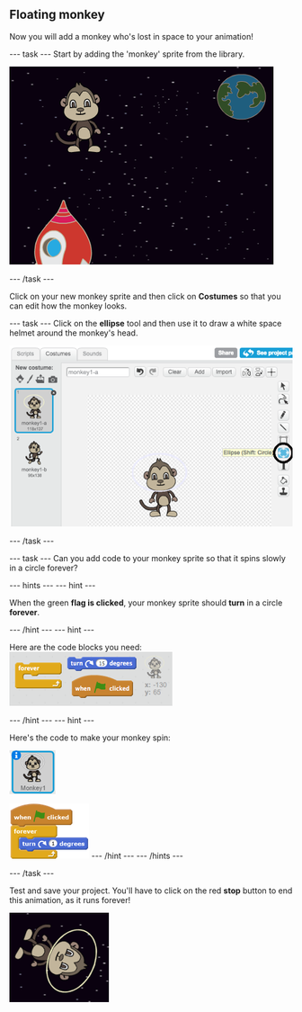 ## Floating monkey

Now you will add a monkey who's lost in space to your animation!

--- task ---
Start by adding the 'monkey' sprite from the library.

![Adding a monkey sprite](images/space-monkey-sprite.png)

--- /task ---

Click on your new monkey sprite and then click on **Costumes** so that you can edit how the monkey looks.

--- task ---
Click on the **ellipse** tool and then use it to draw a white space helmet around the monkey's head.

![Monkey space helmet](images/space-monkey-edit.png)

--- /task ---

--- task ---
Can you add code to your monkey sprite so that it spins slowly in a circle forever?

--- hints ---
--- hint ---

When the green __flag is clicked__, your monkey sprite should __turn__ in a circle __forever__.

--- /hint ---
--- hint ---

Here are the code blocks you need:
![Blocks for a spinning monkey](images/space-spin-blocks.png)

--- /hint ---
--- hint ---

Here's the code to make your monkey spin:

![Monkey sprite](images/sprite-monkey.png)

![blocks_1545214771_488307](images/blocks_1545214771_488307.png)
--- /hint ---
--- /hints ---

--- /task ---

Test and save your project. You'll have to click on the red **stop** button to end this animation, as it runs forever!

![Test the spinning monkey](images/space-spin-test.png)
